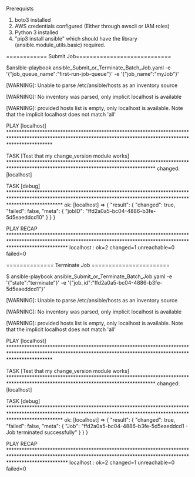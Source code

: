  Prerequists
 1) boto3 installed
 2) AWS credentials configured (Either through awscli or IAM roles)
 3) Python 3 installed
 4) "pip3 install ansible" which should have the library (ansible.module_utils.basic) required.
 
 ============ Submit Job============================
 
 $ansible-playbook ansible_Submit_or_Terminate_Batch_Job.yaml -e '{"job_queue_name":"first-run-job-queue"}' -e '{"job_name":"myJob"}'
 
 [WARNING]: Unable to parse /etc/ansible/hosts as an inventory source

 [WARNING]: No inventory was parsed, only implicit localhost is available

 [WARNING]: provided hosts list is empty, only localhost is available. Note that the implicit localhost does not match 'all'


PLAY [localhost] ****************************************************************************************************************************************************************

TASK [Test that my change_version module works] *********************************************************************************************************************************
changed: [localhost]

TASK [debug] ********************************************************************************************************************************************************************
ok: [localhost] => {
    "result": {
        "changed": true,
        "failed": false,
        "meta": {
            "jobID": "ffd2a0a5-bc04-4886-b3fe-5d5eaeddcd10"
        }
    }
}

PLAY RECAP **********************************************************************************************************************************************************************
localhost                  : ok=2    changed=1    unreachable=0    failed=0   







============== Terminate Job =======================


$ ansible-playbook ansible_Submit_or_Terminate_Batch_Job.yaml -e '{"state":"terminate"}' -e '{"job_id":"ffd2a0a5-bc04-4886-b3fe-5d5eaeddcd1"}'

 [WARNING]: Unable to parse /etc/ansible/hosts as an inventory source

 [WARNING]: No inventory was parsed, only implicit localhost is available

 [WARNING]: provided hosts list is empty, only localhost is available. Note that the implicit localhost does not match 'all'


PLAY [localhost] ****************************************************************************************************************************************************************

TASK [Test that my change_version module works] *********************************************************************************************************************************
changed: [localhost]

TASK [debug] ********************************************************************************************************************************************************************
ok: [localhost] => {
    "result": {
        "changed": true,
        "failed": false,
        "meta": {
            "Job": "ffd2a0a5-bc04-4886-b3fe-5d5eaeddcd1 - Job terminated successfully"
        }
    }
}

PLAY RECAP **********************************************************************************************************************************************************************
localhost                  : ok=2    changed=1    unreachable=0    failed=0   
